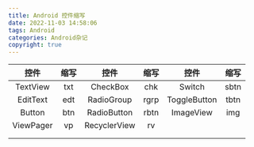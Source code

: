```yaml
---
title: Android 控件缩写
date: 2022-11-03 14:58:06
tags: Android
categories: Android杂记
copyright: true
---
```


|控件|缩写|控件|缩写|控件|缩写|
| :---------: | :----: | :------------: | :----: | :------------: | :----: |
|TextView|txt|CheckBox|chk|Switch|sbtn|
|EditText|edt|RadioGroup|rgrp|ToggleButton|tbtn|
|Button|btn|RadioButton|rbtn|ImageView|img|
|ViewPager|vp|RecyclerView|rv|||
|||||||
|||||||